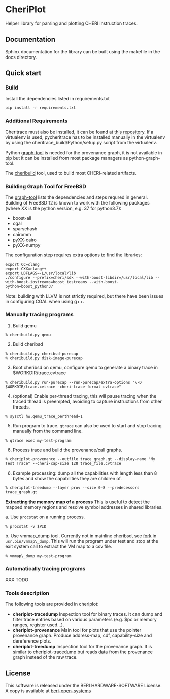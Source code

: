 
# CheriPlot


Helper library for parsing and plotting CHERI instruction traces.

## Documentation

Sphinx documentation for the library can be built using the makefile in the docs directory.

## Quick start

### Build

Install the dependencies listed in requirements.txt
```
pip install -r requirements.txt
```

### Additional Requirements

Cheritrace must also be installed, it can be found at [this repository](https://github.com/CTSRD-CHERI/cheritrace.git).
If a virtualenv is used, pycheritrace has to be installed manually in the virtualenv by using the cheritrace_build/Python/setup.py script from the virtualenv.

Python [graph-tool](https://graph-tool.skewed.de) is needed for the provenance graph,
it is not available in pip but it can be installed from most package managers as python-graph-tool.

The [cheribuild](https://github.com/CTSRD-CHERI/cheribuild) tool, used to build most CHERI-related artifacts.

### Building Graph Tool for FreeBSD
The [graph-tool](https://git.skewed.de/count0/graph-tool/-/wikis/installation-instructions#manual-compilation) lists the dependencies and
steps requred in general.
Building of FreeBSD 12 is known to work with the following packages (where XX is the python version, e.g. 37 for python3.7):
- boost-all
- cgal
- sparsehash
- cairomm
- pyXX-cairo
- pyXX-numpy

The configuration step requires extra options to find the libraries:
```shell
export CC=clang
export CXX=clang++
export LDFLAGS=-L/usr/local/lib
./configure --prefix=cheri/sdk --with-boost-libdir=/usr/local/lib --with-boost-iostreams=boost_iostreams --with-boost-python=boost_python37
```

Note: building with LLVM is not strictly required, but there have been issues in configuring CGAL when using g++.

### Manually tracing programs

1. Build qemu
```shell
% cheribuild.py qemu
```

2. Build cheribsd
```shell
% cheribuild.py cheribsd-purecap
% cheribuild.py disk-image-purecap
```

3. Boot cheribsd on qemu, configure qemu to generate a binary trace in $WORKDIR/trace.cvtrace
```shell
% cheribuild.py run-purecap --run-purecap/extra-options "\-D $WORKDIR/trace.cvtrace -cheri-trace-format cvtrace"
```

4. (optional) Enable per-thread tracing, this will pause tracing when the traced thread is preempted, avoiding to capture instructions from other threads.
```shell
% sysctl hw.qemu_trace_perthread=1
```

5. Run program to trace. `qtrace` can also be used to start and stop tracing manually from the command line.
```shell
% qtrace exec my-test-program
```

6. Process trace and build the provenance/call graphs.
```shell
% cheriplot-provenance --outfile trace_graph.gt --display-name "My Test Trace" --cheri-cap-size 128 trace_file.cvtrace
```

6. Example processing: dump all the capabilities with length less than 8 bytes and show the capabilities they are children of.
```shell
% cheriplot-treedump --layer prov --size 0-8 --predecessors trace_graph.gt
```

**Extracting the memory map of a process**
This is useful to detect the mapped memory regions and resolve symbol addresses in shared libraries.

a. Use `procstat` on a running process.
```shell
% procstat -v $PID
```

b. Use vmmap_dump tool. Currently not in mainline cheribsd, see [fork](https://github.com/qwattash/cheribsd.git#user/qwattash) in `usr.bin/vmmap\_dump`.
This will run the program under test and stop at the exit system call to extract the VM map to a csv file.
```shell
% vmmap\_dump my-test-program
```

### Automatically tracing programs
XXX TODO

### Tools description

The following tools are provided in cheriplot:

- **cheriplot-tracedump**
  Inspection tool for binary traces. It can dump and filter trace entries based on various parameters (e.g. $pc or memory ranges, register used...).
- **cheriplot-provenance**
  Main tool for plots that use the pointer provenance graph. Produce address-map, cdf, capability-size and dereference plots.
- **cheriplot-treedump**
  Inspection tool for the provenance graph. It is similar to cheriplot-tracedump but reads data from the provenance graph instead of the raw trace.

## License

This software is released under the BERI HARDWARE-SOFTWARE License. A copy is available at [beri-open-systems]( http://www.beri-open-systems.org/legal/license-1-0.txt)
